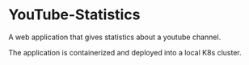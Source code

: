 # YouTube-Statistics

A web application that gives statistics about a youtube channel.

The application is containerized and deployed into a local K8s cluster.
